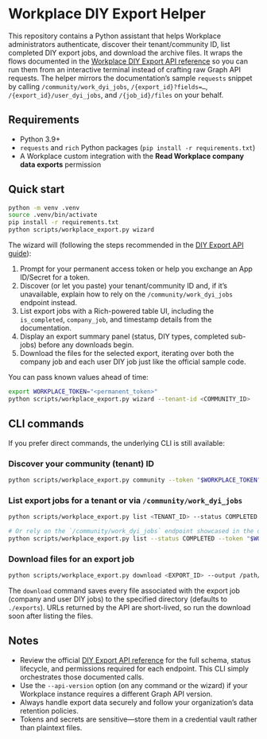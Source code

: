 # Workplace DIY Export Helper

This repository contains a Python assistant that helps Workplace administrators authenticate, discover their tenant/community ID, list completed DIY export jobs, and download the archive files. It wraps the flows documented in the [Workplace DIY Export API reference](https://developers.facebook.com/docs/workplace/reference/graph-api/dyi-export) so you can run them from an interactive terminal instead of crafting raw Graph API requests. The helper mirrors the documentation’s sample `requests` snippet by calling `/community/work_dyi_jobs`, `/{export_id}?fields=…`, `/{export_id}/user_dyi_jobs`, and `/{job_id}/files` on your behalf.

## Requirements
- Python 3.9+
- `requests` and `rich` Python packages (`pip install -r requirements.txt`)
- A Workplace custom integration with the **Read Workplace company data exports** permission

## Quick start

```bash
python -m venv .venv
source .venv/bin/activate
pip install -r requirements.txt
python scripts/workplace_export.py wizard
```

The wizard will (following the steps recommended in the [DIY Export API guide](https://developers.facebook.com/docs/workplace/reference/graph-api/dyi-export)):
1. Prompt for your permanent access token or help you exchange an App ID/Secret for a token.
2. Discover (or let you paste) your tenant/community ID and, if it’s unavailable, explain how to rely on the `/community/work_dyi_jobs`
   endpoint instead.
3. List export jobs with a Rich-powered table UI, including the `is_completed`, `company_job`, and timestamp details from the documentation.
4. Display an export summary panel (status, DIY types, completed sub-jobs) before any downloads begin.
5. Download the files for the selected export, iterating over both the company job and each user DIY job just like the official sample code.

You can pass known values ahead of time:

```bash
export WORKPLACE_TOKEN="<permanent_token>"
python scripts/workplace_export.py wizard --tenant-id <COMMUNITY_ID>
```

## CLI commands
If you prefer direct commands, the underlying CLI is still available:

### Discover your community (tenant) ID
```bash
python scripts/workplace_export.py community --token "$WORKPLACE_TOKEN"
```

### List export jobs for a tenant or via `/community/work_dyi_jobs`
```bash
python scripts/workplace_export.py list <TENANT_ID> --status COMPLETED --token "$WORKPLACE_TOKEN"

# Or rely on the `/community/work_dyi_jobs` endpoint showcased in the documentation
python scripts/workplace_export.py list --status COMPLETED --token "$WORKPLACE_TOKEN"
```

### Download files for an export job
```bash
python scripts/workplace_export.py download <EXPORT_ID> --output /path/to/archive --token "$WORKPLACE_TOKEN"
```

The `download` command saves every file associated with the export job (company and user DIY jobs) to the specified directory (defaults to `./exports`). URLs returned by the API are short-lived, so run the download soon after listing the files.

## Notes
- Review the official [DIY Export API reference](https://developers.facebook.com/docs/workplace/reference/graph-api/dyi-export) for the full schema, status lifecycle, and permissions required for each endpoint. This CLI simply orchestrates those documented calls.
- Use the `--api-version` option (on any command or the wizard) if your Workplace instance requires a different Graph API version.
- Always handle export data securely and follow your organization’s data retention policies.
- Tokens and secrets are sensitive—store them in a credential vault rather than plaintext files.
